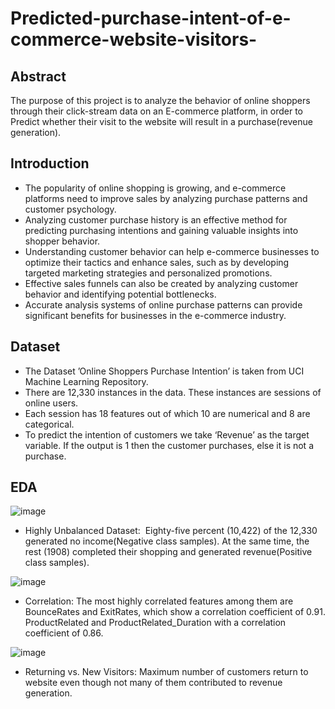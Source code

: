 # Predicted-purchase-intent-of-e-commerce-website-visitors-
## Abstract
The purpose of this project is to analyze the behavior of online shoppers through their click-stream data on an E-commerce platform, in order to Predict whether their visit to the website will result in a purchase(revenue generation). 

## Introduction
- The popularity of online shopping is growing, and e-commerce platforms need to improve sales by analyzing purchase patterns and customer psychology.
- Analyzing customer purchase history is an effective method for predicting purchasing intentions and gaining valuable insights into shopper behavior.
- Understanding customer behavior can help e-commerce businesses to optimize their tactics and enhance sales, such as by developing targeted marketing strategies and personalized promotions.
- Effective sales funnels can also be created by analyzing customer behavior and identifying potential bottlenecks.
- Accurate analysis systems of online purchase patterns can provide significant benefits for businesses in the e-commerce industry.

## Dataset
- The Dataset ’Online Shoppers Purchase Intention’ is taken from UCI Machine Learning Repository.
- There are 12,330 instances in the data. These instances are sessions of online users.
- Each session has 18 features out of which 10 are numerical and 8 are categorical.
- To predict the intention of customers we take ‘Revenue’ as the target variable. If the output is 1 then the customer purchases, else it is not a purchase.

## EDA

![image](https://github.com/hputta23/Predicted-purchase-intent-of-e-commerce-website-visitors-/assets/47238017/e72548d4-774a-427c-a610-17fb91ec800f)
- Highly Unbalanced Dataset: 
Eighty-five percent (10,422) of the 12,330 generated no income(Negative class samples). At the same time, the rest (1908) completed their shopping and generated revenue(Positive class samples).


![image](https://github.com/hputta23/Predicted-purchase-intent-of-e-commerce-website-visitors-/assets/47238017/b5da28a7-4989-4df0-b512-6e49d0d2bcdc)
- Correlation: The most highly correlated features among them are BounceRates and ExitRates, which show a correlation coefficient of 0.91. ProductRelated and ProductRelated_Duration with a correlation coefficient of 0.86.

![image](https://github.com/hputta23/Predicted-purchase-intent-of-e-commerce-website-visitors-/assets/47238017/af0316ce-f3dd-464f-8e8c-c3ffaf1fc6a4)
- Returning vs. New Visitors: Maximum number of customers return to website even though not many of them contributed to revenue generation.

